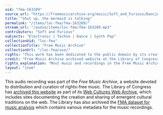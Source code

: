 ```yaml
---
uid: "fma-163289"
source_url: "https://freemusicarchive.org/music/Soft_and_Furious/Dancing_in_the_closet/Soft_and_Furious_-_Dancing_in_the_closet_-_08_Shut_up_the_mermaid_is_talking"
title: "Shut up, the mermaid is talking"
permalink: "/items/loc-fma/fma-163289/"
stream_url: "/audio/items/loc-fma/fma-163289.mp3"
contributors: "Soft and Furious"
subjects: "Electronic | Techno | Dance | Synth Pop"
collectionUid: "loc-fma"
collectionTitle: "Free Music Archive"
collectionUrl: "/loc-fma/use/"
rights: "This work has been dedicated to the public domain by its creator, thus is free to use and reuse without restriction. You can copy, modify, distribute and perform the work, even for commercial purposes, all without asking permission. Attribution is recommended but not required."
credit: "Free Music Archive archived website at the Library of Congress, Web Archives Division."
rights_explanation: "Most music and recordings in the Free Music Archive are not in the public domain. However, Citizen DJ provides a subset of recordings from the Free Music Archive that were published under a Public domain dedication license by their creators, thus are in the public domain."
layout: "item"
---
```


This audio recording was part of the _Free Music Archive_, a website devoted to distribution and curation of rights-free music. The Library of Congress has [archived this website](https://www.loc.gov/item/lcwaN0026492/) as part of its [Web Cultures Web Archive](https://www.loc.gov/collections/web-cultures-web-archive/about-this-collection/), which includes sites documenting the creation and sharing of emergent cultural traditions on the web. The Library has also archived the [FMA dataset for music analysis](https://catalog.loc.gov/vwebv/search?searchCode=LCCN&searchArg=2018655052&searchType=1&permalink=y) which contains various metadata for the music recordings.